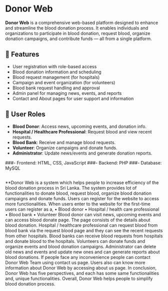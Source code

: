 # Donor Web

**Donor Web** is a comprehensive web-based platform designed to enhance and streamline the blood donation process. It enables individuals and organizations to participate in blood donation, request blood, organize donation campaigns, and contribute funds — all from a single platform.

## 🚀 Features

- User registration with role-based access
- Blood donation information and scheduling
- Blood request management (for hospitals)
- Campaign and event organization (for volunteers)
- Blood bank request handling and approval
- Admin panel for managing news, events, and reports
- Contact and About pages for user support and information

## 👥 User Roles

- **Blood Donor**: Access news, upcoming events, and donation info.
- **Hospital / Healthcare Professional**: Request blood and view recent requests.
- **Blood Bank**: Receive and manage blood requests.
- **Volunteer**: Organize campaigns and donate funds.
- **Administrator**: Update news/events and generate donation reports.


###- Frontend: HTML, CSS, JavaScript
###- Backend: PHP 
###- Database: MySQL 

##
**Donor Web is a system which helps people to increase efficiency of the blood donation process in Sri Lanka. The system provides lot of functionalities to donate blood, request blood, organize blood donation campaigns and donate funds.
Users can register for the website to access more functionalities. When users enter to the website for the first-time users can register as a,
•	Blood donor
•	Hospital / health care professional
•	Blood bank
•	Volunteer
Blood donor can visit news, upcoming events and can access blood donate page. The page consists of the details about blood donation. Hospital / healthcare professional can request blood from blood bank via the request blood page and they can see the recent requests from other hospitals. Blood banks can receive blood requests from hospitals and donate blood to the hospitals. Volunteers can donate funds and organize events and blood donation campaigns. Administrator can delete old news and events and update new ones and can generate reports about blood donations.
If people face any inconvenience people can contact Donor Web Team using contact us page. Users also can know more information about Donor Web by accessing about us page.
In conclusion, Donor Web has five perspectives, and each has some same functionalities and, unique functionalities. Overall, Donor Web helps people to simplify blood donation process. 
